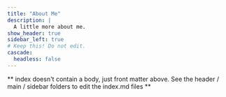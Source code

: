 ```yaml
---
title: "About Me"
description: |
  A little more about me.
show_header: true
sidebar_left: true
# Keep this! Do not edit.
cascade:
  headless: false
---
```


** index doesn't contain a body, just front matter above.
See the header / main / sidebar folders to edit the index.md files **
